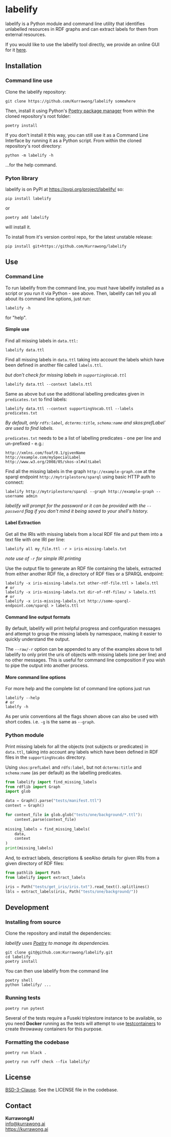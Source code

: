 # labelify 

labelify is a Python module and command line utility that identifies unlabelled resources in RDF graphs and can 
extract labels for them from external resources. 

If you would like to use the labelify tool directly, we provide an online GUI for it 
[here](https://tools.dev.kurrawong.ai/). 

## Installation

### Command line use

Clone the labelify repository:

    git clone https://github.com/Kurrawong/labelify somewhere

Then, install it using Python's [Poetry package manager](https://python-poetry.org/) from within the cloned repository's
root folder:

    poetry install

If you don't install it this way, you can still use it as a Command Line Interface by running it as a Python script. 
From within the cloned repository's root directory:

    python -m labelify -h 

...for the help command.

### Pyton library

labelify is on PyPI at https://pypi.org/project/labelify/ so:

    pip install labelify

or 

    poetry add labelify

will install it.

To install from it's version control repo, for the latest unstable release:

    pip install git+https://github.com/Kurrawong/labelify

## Use

### Command Line

To run labelify from the command line, you must have labelify installed as a script or you run it via Python - see 
above. Then, labelify can tell you all about its command line options, just run:

    labelify -h

for "help".

#### Simple use

Find all missing labels in `data.ttl:`

    labelify data.ttl

Find all missing labels in `data.ttl` taking into account the
labels which have been defined in another file called `labels.ttl`.

*but don’t check for missing labels in `supportingVocab.ttl`*

    labelify data.ttl --context labels.ttl

Same as above but use the additional labelling predicates given in `predicates.txt` to find labels:

    labelify data.ttl --context supportingVocab.ttl --labels predicates.txt

*By default, only `rdfs:label`, `dcterms:title`, `schema:name` and skos:prefLabel` are used to find labels.*

`predicates.txt` needs to be a list of labelling predicates - one per line and un-prefixed - e.g.:

    http://xmlns.com/foaf/0.1/givenName
    http://example.com/mySpecialLabel
    http://www.w3.org/2008/05/skos-xl#altLabel

Find all the missing labels in the graph `http://example-graph.com` at the sparql endpoint `http://mytriplestore/sparql` 
using basic HTTP auth to connect:

    labelify http://mytriplestore/sparql --graph http://example-graph --username admin

*labelify will prompt for the password or it can be provided with the `--password` flag if you don't mind it being 
saved to your shell's history.*

#### Label Extraction

Get all the IRIs with missing labels from a local RDF file and put them into a text file with one IRI per line:

    labelify all my_file.ttl -r > iris-missing-labels.txt

*note use of `-r` for simple IRI printing*

Use the output file to generate an RDF file containing the labels, extracted from either another RDF file, a directory 
of RDF files or a SPARQL endpoint:

    labelify -x iris-missing-labels.txt other-rdf-file.ttl > labels.ttl
    # or
    labelify -x iris-missing-labels.txt dir-of-rdf-files/ > labels.ttl
    # or
    labelify -x iris-missing-labels.txt http://some-sparql-endpoint.com/sparql > labels.ttl

#### Command line output formats

By default, labelify will print helpful progress and configuration messages and attempt to group the missing labels by 
namespace, making it easier to quickly understand the output.

The `--raw/-r` option can be appended to any of the examples above to tell labelify to only print the uris of objects 
with missing labels (one per line) and no other messages. This is useful for command line composition if you wish to 
pipe the output into another process.

#### More command line options

For more help and the complete list of command line options just run

    labelify --help
    # or 
    labelfy -h

As per unix conventions all the flags shown above can also be used with short codes. i.e. `-g` is the same as `--graph`.

### Python module

Print missing labels for all the objects (not subjects or predicates) in `data.ttl`, taking into account any labels 
which have been defined in RDF files in the `supportingVocabs` directory.

Using `skos:prefLabel` and `rdfs:label`, but not `dcterms:title` and `schema:name` (as per default) as the labelling 
predicates.

```python
from labelify import find_missing_labels
from rdflib import Graph
import glob

data = Graph().parse("tests/manifest.ttl")
context = Graph()

for context_file in glob.glob("tests/one/background/*.ttl"):
    context.parse(context_file)
    
missing_labels = find_missing_labels(
    data,
    context
)
print(missing_labels)
```

And, to extract labels, descriptions & seeAlso details for given IRIs from a given directory of RDF files:

```python
from pathlib import Path
from labelify import extract_labels

iris = Path("tests/get_iris/iris.txt").read_text().splitlines()
lbls = extract_labels(iris, Path("tests/one/background/"))
```

## Development

### Installing from source

Clone the repository and install the dependencies:

*labelify uses [Poetry](https://python-poetry.org/) to manage its dependencies.*

    git clone git@github.com:Kurrawong/labelify.git
    cd labelify
    poetry install

You can then use labelify from the command line

    poetry shell
    python labelify/ ...

### Running tests

    poetry run pytest

Several of the tests require a Fuseki triplestore instance to be available, so you need **Docker** running as the tests 
will attempt to use [testcontainers](https://testcontainers.com/guides/getting-started-with-testcontainers-for-python/) 
to create throwaway containers for this purpose.

### Formatting the codebase

    poetry run black . 

    poetry run ruff check --fix labelify/

## License

[BSD-3-Clause](https://opensource.org/license/bsd-3-clause/). See the LICENSE file in the codebase.

## Contact

**KurrawongAI**  
<info@kurrawong.ai>  
<https://kurrawong.ai>

